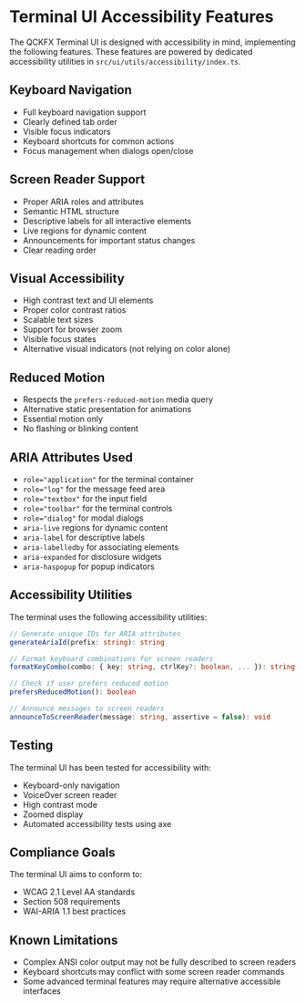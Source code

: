 # Terminal UI Accessibility Features

The QCKFX Terminal UI is designed with accessibility in mind, implementing the following features. These features are powered by dedicated accessibility utilities in `src/ui/utils/accessibility/index.ts`.

## Keyboard Navigation

- Full keyboard navigation support
- Clearly defined tab order
- Visible focus indicators
- Keyboard shortcuts for common actions
- Focus management when dialogs open/close

## Screen Reader Support

- Proper ARIA roles and attributes
- Semantic HTML structure
- Descriptive labels for all interactive elements
- Live regions for dynamic content
- Announcements for important status changes
- Clear reading order

## Visual Accessibility

- High contrast text and UI elements
- Proper color contrast ratios
- Scalable text sizes
- Support for browser zoom
- Visible focus states
- Alternative visual indicators (not relying on color alone)

## Reduced Motion

- Respects the `prefers-reduced-motion` media query
- Alternative static presentation for animations
- Essential motion only
- No flashing or blinking content

## ARIA Attributes Used

- `role="application"` for the terminal container
- `role="log"` for the message feed area
- `role="textbox"` for the input field
- `role="toolbar"` for the terminal controls
- `role="dialog"` for modal dialogs
- `aria-live` regions for dynamic content
- `aria-label` for descriptive labels
- `aria-labelledby` for associating elements
- `aria-expanded` for disclosure widgets
- `aria-haspopup` for popup indicators

## Accessibility Utilities

The terminal uses the following accessibility utilities:

```typescript
// Generate unique IDs for ARIA attributes
generateAriaId(prefix: string): string

// Format keyboard combinations for screen readers
formatKeyCombo(combo: { key: string, ctrlKey?: boolean, ... }): string

// Check if user prefers reduced motion
prefersReducedMotion(): boolean

// Announce messages to screen readers
announceToScreenReader(message: string, assertive = false): void
```

## Testing

The terminal UI has been tested for accessibility with:
- Keyboard-only navigation
- VoiceOver screen reader
- High contrast mode
- Zoomed display
- Automated accessibility tests using axe

## Compliance Goals

The terminal UI aims to conform to:
- WCAG 2.1 Level AA standards
- Section 508 requirements
- WAI-ARIA 1.1 best practices

## Known Limitations

- Complex ANSI color output may not be fully described to screen readers
- Keyboard shortcuts may conflict with some screen reader commands
- Some advanced terminal features may require alternative accessible interfaces